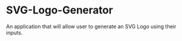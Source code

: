 # SVG-Logo-Generator
An application that will allow user to generate an SVG Logo using their inputs.
